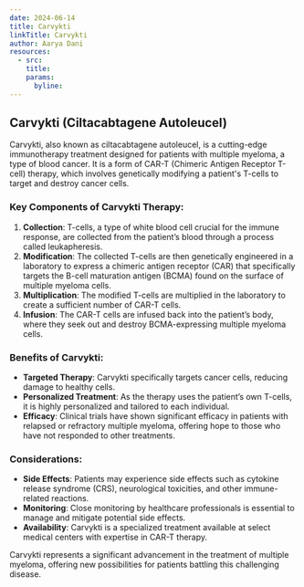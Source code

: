 ```yaml
---
date: 2024-06-14
title: Carvykti
linkTitle: Carvykti
author: Aarya Dani 
resources:
  - src: 
    title: 
    params:
      byline: 
---
```


## Carvykti (Ciltacabtagene Autoleucel)

Carvykti, also known as ciltacabtagene autoleucel, is a cutting-edge immunotherapy treatment designed for patients with multiple myeloma, a type of blood cancer. It is a form of CAR-T (Chimeric Antigen Receptor T-cell) therapy, which involves genetically modifying a patient's T-cells to target and destroy cancer cells.

### Key Components of Carvykti Therapy:

1. **Collection**: T-cells, a type of white blood cell crucial for the immune response, are collected from the patient’s blood through a process called leukapheresis.
2. **Modification**: The collected T-cells are then genetically engineered in a laboratory to express a chimeric antigen receptor (CAR) that specifically targets the B-cell maturation antigen (BCMA) found on the surface of multiple myeloma cells.
3. **Multiplication**: The modified T-cells are multiplied in the laboratory to create a sufficient number of CAR-T cells.
4. **Infusion**: The CAR-T cells are infused back into the patient’s body, where they seek out and destroy BCMA-expressing multiple myeloma cells.

### Benefits of Carvykti:

- **Targeted Therapy**: Carvykti specifically targets cancer cells, reducing damage to healthy cells.
- **Personalized Treatment**: As the therapy uses the patient’s own T-cells, it is highly personalized and tailored to each individual.
- **Efficacy**: Clinical trials have shown significant efficacy in patients with relapsed or refractory multiple myeloma, offering hope to those who have not responded to other treatments.

### Considerations:

- **Side Effects**: Patients may experience side effects such as cytokine release syndrome (CRS), neurological toxicities, and other immune-related reactions.
- **Monitoring**: Close monitoring by healthcare professionals is essential to manage and mitigate potential side effects.
- **Availability**: Carvykti is a specialized treatment available at select medical centers with expertise in CAR-T therapy.

Carvykti represents a significant advancement in the treatment of multiple myeloma, offering new possibilities for patients battling this challenging disease.



